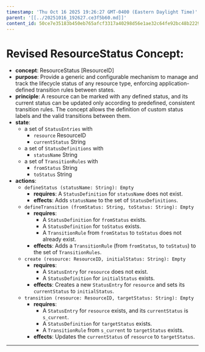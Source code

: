 ```yaml
---
timestamp: 'Thu Oct 16 2025 19:26:27 GMT-0400 (Eastern Daylight Time)'
parent: '[[../20251016_192627.ce3f5b60.md]]'
content_id: 50ce7e35183b450eb765afcf3317a40298d56e1ae32c64fe92bc48b22298dd39
---
```


# Revised ResourceStatus Concept:

* **concept**: ResourceStatus \[ResourceID]
* **purpose**: Provide a generic and configurable mechanism to manage and track the lifecycle status of any resource type, enforcing application-defined transition rules between states.
* **principle**: A resource can be marked with any defined status, and its current status can be updated only according to predefined, consistent transition rules. The concept allows the definition of custom status labels and the valid transitions between them.
* **state**:
  * a set of `StatusEntries` with
    * `resource` ResourceID
    * `currentStatus` String
  * a set of `StatusDefinitions` with
    * `statusName` String
  * a set of `TransitionRules` with
    * `fromStatus` String
    * `toStatus` String
* **actions**:
  * `defineStatus (statusName: String): Empty`
    * **requires**: A `StatusDefinition` for `statusName` does not exist.
    * **effects**: Adds `statusName` to the set of `StatusDefinitions`.
  * `defineTransition (fromStatus: String, toStatus: String): Empty`
    * **requires**:
      * A `StatusDefinition` for `fromStatus` exists.
      * A `StatusDefinition` for `toStatus` exists.
      * A `TransitionRule` from `fromStatus` to `toStatus` does not already exist.
    * **effects**: Adds a `TransitionRule` (from `fromStatus`, to `toStatus`) to the set of `TransitionRules`.
  * `create (resource: ResourceID, initialStatus: String): Empty`
    * **requires**:
      * A `StatusEntry` for `resource` does not exist.
      * A `StatusDefinition` for `initialStatus` exists.
    * **effects**: Creates a new `StatusEntry` for `resource` and sets its `currentStatus` to `initialStatus`.
  * `transition (resource: ResourceID, targetStatus: String): Empty`
    * **requires**:
      * A `StatusEntry` for `resource` exists, and its `currentStatus` is `s_current`.
      * A `StatusDefinition` for `targetStatus` exists.
      * A `TransitionRule` from `s_current` to `targetStatus` exists.
    * **effects**: Updates the `currentStatus` of `resource` to `targetStatus`.

***
